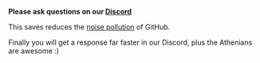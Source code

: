 **Please ask questions on our [Discord](https://discord.gg/HNmxvpm)**

This saves reduces the [noise pollution](https://github.com/syl20bnr/spacemacs/issues) of GitHub.

Finally you will get a response far faster in our Discord, plus the Athenians are awesome :)
